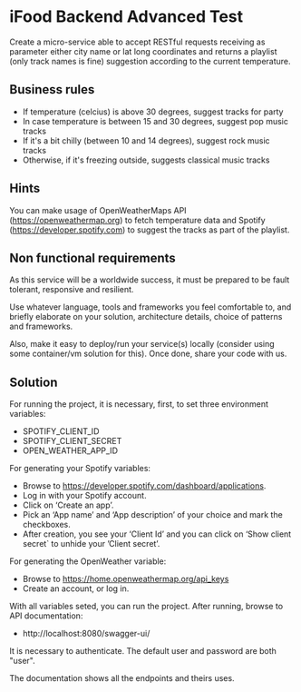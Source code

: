 # iFood Backend Advanced Test

Create a micro-service able to accept RESTful requests receiving as parameter either city name or lat long coordinates and returns a playlist (only track names is fine) suggestion according to the current temperature.

## Business rules

* If temperature (celcius) is above 30 degrees, suggest tracks for party
* In case temperature is between 15 and 30 degrees, suggest pop music tracks
* If it's a bit chilly (between 10 and 14 degrees), suggest rock music tracks
* Otherwise, if it's freezing outside, suggests classical music tracks

## Hints

You can make usage of OpenWeatherMaps API (https://openweathermap.org) to fetch temperature data and Spotify (https://developer.spotify.com) to suggest the tracks as part of the playlist.

## Non functional requirements

As this service will be a worldwide success, it must be prepared to be fault tolerant, responsive and resilient.

Use whatever language, tools and frameworks you feel comfortable to, and briefly elaborate on your solution, architecture details, choice of patterns and frameworks.

Also, make it easy to deploy/run your service(s) locally (consider using some container/vm solution for this). Once done, share your code with us.

## Solution

For running the project, it is necessary, first, to set three environment variables:

- SPOTIFY_CLIENT_ID
- SPOTIFY_CLIENT_SECRET
- OPEN_WEATHER_APP_ID

For generating your Spotify variables:

- Browse to https://developer.spotify.com/dashboard/applications.
- Log in with your Spotify account.
- Click on ‘Create an app’.
- Pick an ‘App name’ and ‘App description’ of your choice and mark the checkboxes.
- After creation, you see your ‘Client Id’ and you can click on ‘Show client secret` to unhide your ’Client secret’.

For generating the OpenWeather variable:

- Browse to https://home.openweathermap.org/api_keys
- Create an account, or log in.

With all variables seted, you can run the project. After running, browse to API documentation:

- http://localhost:8080/swagger-ui/

It is necessary to authenticate. The default user and password are both "user".

The documentation shows all the endpoints and theirs uses.